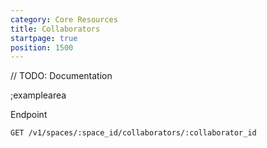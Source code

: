 ```yaml
---
category: Core Resources
title: Collaborators
startpage: true
position: 1500
---
```


// TODO: Documentation

;examplearea

Endpoint

```bash
GET /v1/spaces/:space_id/collaborators/:collaborator_id
```


